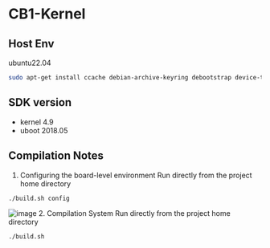# CB1-Kernel

## Host Env
ubuntu22.04
``` zsh
sudo apt-get install ccache debian-archive-keyring debootstrap device-tree-compiler dwarves gcc-arm-linux-gnueabihf jq libbison-dev libc6-dev-armhf-cross libelf-dev libfl-dev liblz4-tool libpython2.7-dev libusb-1.0-0-dev pigz pixz pv swig pkg-config python3-distutils qemu-user-static u-boot-tools distcc uuid-dev lib32ncurses-dev lib32stdc++6 apt-cacher-ng aptly aria2 libfdt-dev libssl-dev
```
## SDK version
- kernel 4.9
- uboot 2018.05
## Compilation Notes
1. Configuring the board-level environment
Run directly from the project home directory
``` bash
./build.sh config
```
![image](https://user-images.githubusercontent.com/26021085/188855065-abc03e5e-be94-4cbc-a100-4790e33476c7.png)
2. Compilation System
Run directly from the project home directory
``` bash
./build.sh
```
